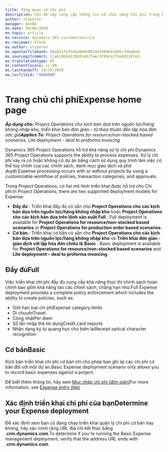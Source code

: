 ```yaml
---
title: Tổng quan về chi phí
description: Chủ đề này cung cấp thông tin về chức năng Chi phí trong Project Operations.
author: stsporen
manager: AnnBe
ms.date: 10/06/2020
ms.topic: article
ms.service: dynamics-365-customerservice
ms.reviewer: kfend
ms.author: stsporen
ms.openlocfilehash: 6da831fef5dba060b8019d7689645405c7ebdbed
ms.sourcegitcommit: 11a61db54119503e82faec5f99c4273e8d1247e5
ms.translationtype: HT
ms.contentlocale: vi-VN
ms.lasthandoff: 10/16/2020
ms.locfileid: "4086988"
---
```

# <a name="expense-home-page"></a><span data-ttu-id="a5e5b-103">Trang chủ chi phí</span><span class="sxs-lookup"><span data-stu-id="a5e5b-103">Expense home page</span></span>

<span data-ttu-id="a5e5b-104">_**Áp dụng cho:** Project Operations cho kịch bản dựa trên nguồn lực/hàng không nhập kho, triển khai bản đơn giản – từ thỏa thuận đến lập hóa đơn ước giá_</span><span class="sxs-lookup"><span data-stu-id="a5e5b-104">_**Applies To:** Project Operations for resource/non-stocked based scenarios, Lite deployment - deal to proforma invoicing_</span></span>


<span data-ttu-id="a5e5b-105">Dynamics 365 Project Operations hỗ trợ khả năng xử lý chi phí.</span><span class="sxs-lookup"><span data-stu-id="a5e5b-105">Dynamics 365 Project Operations supports the ability to process expenses.</span></span> <span data-ttu-id="a5e5b-106">Xử lý chi phí xảy ra có hoặc không có dự án bằng cách sử dụng quy trình làm việc có thể tùy chỉnh của các chính sách, danh mục giao dịch và phê duyệt.</span><span class="sxs-lookup"><span data-stu-id="a5e5b-106">Expense processing occurs with or without projects by using a customizable workflow of policies, transaction categories, and approvals.</span></span>

<span data-ttu-id="a5e5b-107">Trong Project Operations, có hai mô hình triển khai được hỗ trợ cho Chi phí:</span><span class="sxs-lookup"><span data-stu-id="a5e5b-107">In Project Operations, there are two supported deployment models for Expense:</span></span> 

- <span data-ttu-id="a5e5b-108">**Đầy đủ** : Triển khai đầy đủ có sẵn cho **Project Operations cho các kịch bản dựa trên nguồn lực/hàng không nhập kho** hoặc **Project Operations cho các kịch bản dựa trên lệnh sản xuất**.</span><span class="sxs-lookup"><span data-stu-id="a5e5b-108">**Full** : Full deployment is available for **Project Operations for resource/non-stocked based scenarios** or **Project Operations for production order based scenarios**.</span></span>
- <span data-ttu-id="a5e5b-109">**Cơ bản** : Triển khai cơ bản có sẵn cho **Project Operations cho các kịch bản dựa trên nguồn lực/hàng không nhập kho** và **Triển khai đơn giản - giao dịch với lập hóa đơn chiếu lệ**.</span><span class="sxs-lookup"><span data-stu-id="a5e5b-109">**Basic** : Basic deployment is available for **Project Operations for resource/non-stocked based scenarios** and **Lite deployment – deal to proforma invoicing**.</span></span>

## <a name="full"></a><span data-ttu-id="a5e5b-110">Đầy đủ</span><span class="sxs-lookup"><span data-stu-id="a5e5b-110">Full</span></span> 
<span data-ttu-id="a5e5b-111">Việc triển khai chi phí đầy đủ cung cấp khả năng thực thi chính sách hoàn chỉnh bao gồm khả năng tạo các chính sách, chẳng hạn như:</span><span class="sxs-lookup"><span data-stu-id="a5e5b-111">Full Expense deployment provides a complete policy enforcement which includes the ability to create policies, such as:</span></span>

  - <span data-ttu-id="a5e5b-112">Giới hạn loại chi phí</span><span class="sxs-lookup"><span data-stu-id="a5e5b-112">Expense category limits</span></span>
  - <span data-ttu-id="a5e5b-113">Di chuyển</span><span class="sxs-lookup"><span data-stu-id="a5e5b-113">Travel</span></span>
  - <span data-ttu-id="a5e5b-114">Công nhật</span><span class="sxs-lookup"><span data-stu-id="a5e5b-114">Per diem</span></span>
  - <span data-ttu-id="a5e5b-115">Số lần nhập thẻ tín dụng</span><span class="sxs-lookup"><span data-stu-id="a5e5b-115">Credit card imports</span></span>
  - <span data-ttu-id="a5e5b-116">Nhận dạng ký tự quang học cho biên lai</span><span class="sxs-lookup"><span data-stu-id="a5e5b-116">Receipt optical character recognition</span></span>

## <a name="basic"></a><span data-ttu-id="a5e5b-117">Cơ bản</span><span class="sxs-lookup"><span data-stu-id="a5e5b-117">Basic</span></span> 
<span data-ttu-id="a5e5b-118">Kịch bản triển khai chi phí cơ bản chỉ cho phép bạn ghi lại các chi phí cơ bản đối với một dự án.</span><span class="sxs-lookup"><span data-stu-id="a5e5b-118">Basic Expense deployment scenario only allows you to record basic expenses against a project.</span></span> 

<span data-ttu-id="a5e5b-119">Để biết thêm thông tin, hãy xem [Mục nhập chi phí (đơn giản)](basic-expense.md)</span><span class="sxs-lookup"><span data-stu-id="a5e5b-119">For more information, see [Expense entry (lite)](basic-expense.md)</span></span>

## <a name="determine-your-expense-deployment"></a><span data-ttu-id="a5e5b-120">Xác định triển khai chi phí của bạn</span><span class="sxs-lookup"><span data-stu-id="a5e5b-120">Determine your Expense deployment</span></span>
<span data-ttu-id="a5e5b-121">Để xác định xem bạn có đang chạy triển khai quản lý chi phí cơ bản hay không, hãy xác minh rằng URL địa chỉ kết thúc bằng **.crm.dynamics.com**.</span><span class="sxs-lookup"><span data-stu-id="a5e5b-121">To determine if you're running the Basic Expense management deployment, verify that the address URL ends with **.crm.dynamics.com**.</span></span> 
